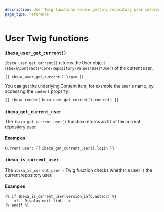```yaml
---
description: User Twig functions enable getting repository user information.
page_type: reference
---
```


# User Twig functions

### `ibexa_user_get_current()`

`ibexa_user_get_current()` returns the User object (`Ibexa\Contracts\Core\Repository\Values\User\User`) of the current user.

``` html+twig
{{ ibexa_user_get_current().login }}
```

You can get the underlying Content item, for example the user's name,
by accessing the `content` property:

``` html+twig
{{ ibexa_render(ibexa_user_get_current().content) }}
```

### `ibexa_get_current_user`

The `ibexa_get_current_user()` function returns an ID of the current repository user.

#### Examples

``` html+twig
Current user: {{ ibexa_get_current_user().login }}
```

### `ibexa_is_current_user`

The `ibexa_is_current_user()` Twig function checks whether a user is the current repository user.

#### Examples

```html+twig
{% if ibexa_is_current_user(version_info.author) %}
    <!-- Display edit link -->
{% endif %}
```